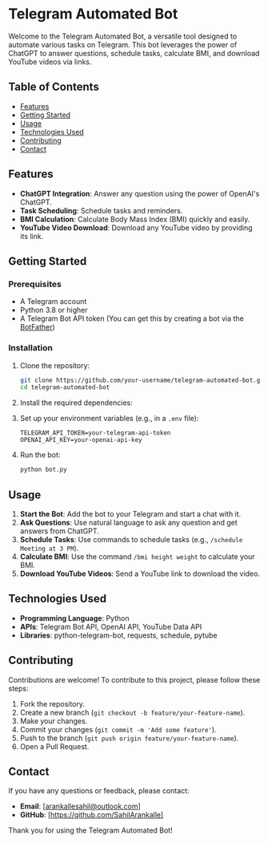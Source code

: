 # Telegram Automated Bot

Welcome to the Telegram Automated Bot, a versatile tool designed to automate various tasks on Telegram. This bot leverages the power of ChatGPT to answer questions, schedule tasks, calculate BMI, and download YouTube videos via links.

## Table of Contents

- [Features](#features)
- [Getting Started](#getting-started)
- [Usage](#usage)
- [Technologies Used](#technologies-used)
- [Contributing](#contributing)
- [Contact](#contact)

## Features

- **ChatGPT Integration**: Answer any question using the power of OpenAI's ChatGPT.
- **Task Scheduling**: Schedule tasks and reminders.
- **BMI Calculation**: Calculate Body Mass Index (BMI) quickly and easily.
- **YouTube Video Download**: Download any YouTube video by providing its link.

## Getting Started

### Prerequisites

- A Telegram account
- Python 3.8 or higher
- A Telegram Bot API token (You can get this by creating a bot via the [BotFather](https://core.telegram.org/bots#botfather))

### Installation

1. Clone the repository:

    ```bash
    git clone https://github.com/your-username/telegram-automated-bot.git
    cd telegram-automated-bot
    ```

2. Install the required dependencies:


3. Set up your environment variables (e.g., in a `.env` file):

    ```env
    TELEGRAM_API_TOKEN=your-telegram-api-token
    OPENAI_API_KEY=your-openai-api-key
    ```

4. Run the bot:

    ```bash
    python bot.py
    ```

## Usage

1. **Start the Bot**: Add the bot to your Telegram and start a chat with it.
2. **Ask Questions**: Use natural language to ask any question and get answers from ChatGPT.
3. **Schedule Tasks**: Use commands to schedule tasks (e.g., `/schedule Meeting at 3 PM`).
4. **Calculate BMI**: Use the command `/bmi height weight` to calculate your BMI.
5. **Download YouTube Videos**: Send a YouTube link to download the video.

## Technologies Used

- **Programming Language**: Python
- **APIs**: Telegram Bot API, OpenAI API, YouTube Data API
- **Libraries**: python-telegram-bot, requests, schedule, pytube

## Contributing

Contributions are welcome! To contribute to this project, please follow these steps:

1. Fork the repository.
2. Create a new branch (`git checkout -b feature/your-feature-name`).
3. Make your changes.
4. Commit your changes (`git commit -m 'Add some feature'`).
5. Push to the branch (`git push origin feature/your-feature-name`).
6. Open a Pull Request.


## Contact

If you have any questions or feedback, please contact:

- **Email**: [arankallesahil@outlook.com]
- **GitHub**: [https://github.com/SahilArankalle]

Thank you for using the Telegram Automated Bot!

